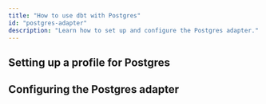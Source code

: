 ```yaml
---
title: "How to use dbt with Postgres"
id: "postgres-adapter"
description: "Learn how to set up and configure the Postgres adapter."
---
```


## Setting up a profile for Postgres

## Configuring the Postgres adapter
